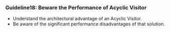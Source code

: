 ### Guideline18: Beware the Performance of Acyclic Visitor
+ Understand the architectural advantage of an Acyclic Visitor.
+ Be aware of the significant performance disadvantages of that solution.